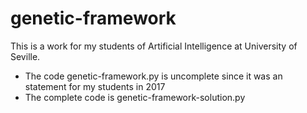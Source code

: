 # genetic-framework
This is a work for my students of Artificial Intelligence at University of Seville. 

* The code genetic-framework.py is uncomplete since it was an statement for my students in 2017
* The complete code is genetic-framework-solution.py

